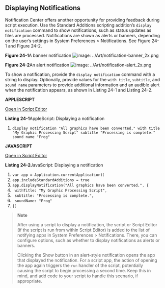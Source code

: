 <a id="//apple_ref/doc/uid/TP40016239-CH61"></a><a id="//apple_ref/doc/uid/TP40016239-CH61-SW1"></a>

## Displaying Notifications

Notification Center offers another opportunity for providing feedback during script execution. Use the Standard Additions scripting addition’s `display notification` command to show notifications, such as status updates as files are processed. Notifications are shown as alerts or banners, depending on the user’s settings in System Preferences &gt; Notifications. See Figure 24-1 and Figure 24-2.

<a id="//apple_ref/doc/uid/TP40016239-CH61-SW5"></a>
**Figure 24-1**A banner notification
![image: ../Art/notification-banner_2x.png](https://developer.apple.com/library/archive/mac-automation-scripting-guide/Art/notification-banner_2x.png)

<a id="//apple_ref/doc/uid/TP40016239-CH61-SW2"></a>
**Figure 24-2**An alert notification
![image: ../Art/notification-alert_2x.png](https://developer.apple.com/library/archive/mac-automation-scripting-guide/Art/notification-alert_2x.png)

To show a notification, provide the `display notification` command with a string to display. Optionally, provide values for the `with title`, `subtitle`, and `sound name` parameters to provide additional information and an audible alert when the notification appears, as shown in Listing 24-1 and Listing 24-2.

**APPLESCRIPT**

[Open in Script Editor](https://developer.apple.com/library/archive/mac-automation-scripting-guide/applescript:/com.apple.scripteditor?action=new&script=display%20notification%20%22All%20graphics%20have%20been%20converted.%22%20with%20title%20%22My%20Graphic%20Processing%20Script%22%20subtitle%20%22Processing%20is%20complete.%22%20sound%20name%20%22Frog%22)

<a id="//apple_ref/doc/uid/TP40016239-CH61-SW3"></a>
**Listing 24-1**AppleScript: Displaying a notification

1. `display notification "All graphics have been converted." with title "My Graphic Processing Script" subtitle "Processing is complete." sound name "Frog"`

**JAVASCRIPT**

[Open in Script Editor](https://developer.apple.com/library/archive/mac-automation-scripting-guide/applescript:/com.apple.scripteditor?action=new&script=var%20app%20%3D%20Application.currentApplication%28%29%0A%0Aapp.includeStandardAdditions%20%3D%20true%0A%0Aapp.displayNotification%28%22All%20graphics%20have%20been%20converted.%22%2C%20%7B%0A%20%20%20%20withTitle%3A%20%22My%20Graphic%20Processing%20Script%22%2C%0A%20%20%20%20subtitle%3A%20%22Processing%20is%20complete.%22%2C%0A%20%20%20%20soundName%3A%20%22Frog%22%0A%7D%29)

<a id="//apple_ref/doc/uid/TP40016239-CH61-SW4"></a>
**Listing 24-2**JavaScript: Displaying a notification

1. `var app = Application.currentApplication()`
3. `app.includeStandardAdditions = true`
5. `app.displayNotification("All graphics have been converted.", {`
6. ` withTitle: "My Graphic Processing Script",`
7. ` subtitle: "Processing is complete.",`
8. ` soundName: "Frog"`
9. `})`

> **Note**
>
>
> After using a script to display a notification, the script or Script Editor (if the script is run from within Script Editor) is added to the list of notifying apps in System Preferences &gt; Notifications. There, you can configure options, such as whether to display notifications as alerts or banners.
>
> Clicking the Show button in an alert-style notification opens the app that displayed the notification. For a script app, the action of opening the app again triggers the `run` handler of the script, potentially causing the script to begin processing a second time. Keep this in mind, and add code to your script to handle this scenario, if appropriate.
